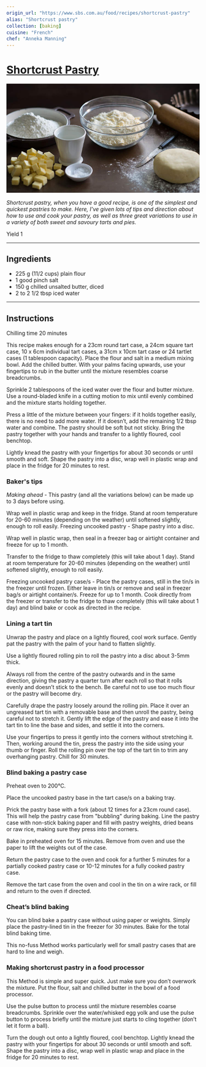 ```yaml
---
origin_url: "https://www.sbs.com.au/food/recipes/shortcrust-pastry"
alias: "Shortcrust pastry"
collection: [baking]
cuisine: "French"
chef: "Anneka Manning"
---
```

# [Shortcrust Pastry](https://www.sbs.com.au/food/recipes/shortcrust-pastry)

![](../assets/16e799de96cfb2aadc6ce3f9b4e96374.png)

*Shortcrust pastry, when you have a good recipe, is one of the simplest and quickest pastries to make. Here, I've given lots of tips and direction about how to use and cook your pastry, as well as three great variations to use in a variety of both sweet and savoury tarts and pies.*

Yield 1

- - - -
## Ingredients

* 225 g (11/2 cups) plain flour
* 1 good pinch salt
* 150 g chilled unsalted butter, diced
* 2 to 2 1/2 tbsp iced water

- - - -
## Instructions

Chilling time 20 minutes

This recipe makes enough for a 23cm round tart case, a 24cm square tart case, 10 x 6cm individual tart cases, a 31cm x 10cm tart case or 24 tartlet cases (1 tablespoon capacity).
Place the flour and salt in a medium mixing bowl. Add the chilled butter. With your palms facing upwards, use your fingertips to rub in the butter until the mixture resembles coarse breadcrumbs.

Sprinkle 2 tablespoons of the iced water over the flour and butter mixture. Use a round-bladed knife in a cutting motion to mix until evenly combined and the mixture starts holding together.

Press a little of the mixture between your fingers: if it holds together easily, there is no need to add more water. If it doesn’t, add the remaining 1/2 tbsp water and combine. The pastry should be soft but not sticky. Bring the pastry together with your hands and transfer to a lightly floured, cool benchtop.

Lightly knead the pastry with your fingertips for about 30 seconds or until smooth and soft. Shape the pastry into a disc, wrap well in plastic wrap and place in the fridge for 20 minutes to rest.

### Baker's tips
*Making ahead* - This pastry (and all the variations below) can be made up to 3 days before using.

Wrap well in plastic wrap and keep in the fridge. Stand at room temperature for 20-60 minutes (depending on the weather) until softened slightly, enough to roll easily. Freezing uncooked pastry - Shape pastry into a disc.

Wrap well in plastic wrap, then seal in a freezer bag or airtight container and freeze for up to 1 month.

Transfer to the fridge to thaw completely (this will take about 1 day). Stand at room temperature for 20-60 minutes (depending on the weather) until softened slightly, enough to roll easily.

Freezing uncooked pastry case/s - Place the pastry cases, still in the tin/s in the freezer until frozen. Either leave in tin/s or remove and seal in freezer bag/s or airtight container/s. Freeze for up to 1 month. Cook directly from the freezer or transfer to the fridge to thaw completely (this will take about 1 day) and blind bake or cook as directed in the recipe.

### Lining a tart tin
Unwrap the pastry and place on a lightly floured, cool work surface. Gently pat the pastry with the palm of your hand to flatten slightly.

Use a lightly floured rolling pin to roll the pastry into a disc about 3-5mm thick.

Always roll from the centre of the pastry outwards and in the same direction, giving the pastry a quarter turn after each roll so that it rolls evenly and doesn’t stick to the bench. Be careful not to use too much flour or the pastry will become dry.

Carefully drape the pastry loosely around the rolling pin. Place it over an ungreased tart tin with a removable base and then unroll the pastry, being careful not to stretch it. Gently lift the edge of the pastry and ease it into the tart tin to line the base and sides, and settle it into the corners.

Use your fingertips to press it gently into the corners without stretching it. Then, working around the tin, press the pastry into the side using your thumb or finger. Roll the rolling pin over the top of the tart tin to trim any overhanging pastry. Chill for 30 minutes.

### Blind baking a pastry case
Preheat oven to 200°C.

Place the uncooked pastry base in the tart case/s on a baking tray.

Prick the pastry base with a fork (about 12 times for a 23cm round case). This will help the pastry case from "bubbling" during baking. Line the pastry case with non-stick baking paper and fill with pastry weights, dried beans or raw rice, making sure they press into the corners.

Bake in preheated oven for 15 minutes. Remove from oven and use the paper to lift the weights out of the case.

Return the pastry case to the oven and cook for a further 5 minutes for a partially cooked pastry case or 10-12 minutes for a fully cooked pastry case.

Remove the tart case from the oven and cool in the tin on a wire rack, or fill and return to the oven if directed.

### Cheat’s blind baking
You can blind bake a pastry case without using paper or weights. Simply place the pastry-lined tin in the freezer for 30 minutes. Bake for the total blind baking time.

This no-fuss Method works particularly well for small pastry cases that are hard to line and weigh.

### Making shortcrust pastry in a food processor
This Method is simple and super quick. Just make sure you don’t overwork the mixture. Put the flour, salt and chilled butter in the bowl of a food processor.

Use the pulse button to process until the mixture resembles coarse breadcrumbs. Sprinkle over the water/whisked egg yolk and use the pulse button to process briefly until the mixture just starts to cling together (don’t let it form a ball).

Turn the dough out onto a lightly floured, cool benchtop. Lightly knead the pastry with your fingertips for about 30 seconds or until smooth and soft. Shape the pastry into a disc, wrap well in plastic wrap and place in the fridge for 20 minutes to rest.